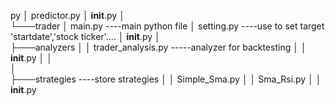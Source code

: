 py
│   predictor.py
│   __init__.py
│   
└───trader
    │   main.py	         ----main python file
    │   setting.py                 ----use to set target 'startdate','stock ticker'....
    │   __init__.py
    │   
    ├───analyzers
    │   │   trader_analysis.py  -----analyzer for backtesting
    │   │   __init__.py
    │   │   
    │           
    ├───strategies               ----store strategies
    │   │   Simple_Sma.py
    │   │   Sma_Rsi.py
    │   │   __init__.py


